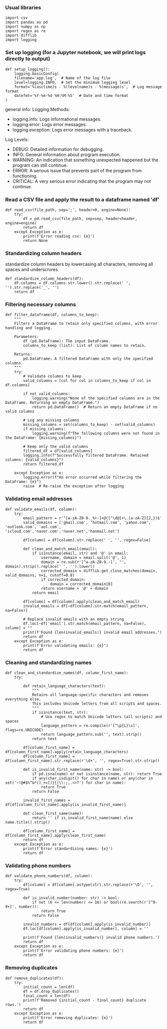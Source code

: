 ### Usual libraries
```
import csv
import pandas as pd
import numpy as np
import regex as re
import difflib
import logging
```
### Set up logging (for a Jupyter notebook, we will print logs directly to output)
```
def setup_logging():
    logging.basicConfig(
    filename='app.log',  # Name of the log file
    level=logging.INFO,  # Set the minimum logging level
    format='%(asctime)s - %(levelname)s - %(message)s',  # Log message format
    datefmt='%Y-%m-%d %H:%M:%S'  # Date and time format
)
```
general info:
Logging Methods:

- logging.info: Logs informational messages.
- logging.error: Logs error messages.
- logging.exception: Logs error messages with a traceback.

Log Levels:
- DEBUG: Detailed information for debugging.
- INFO: General information about program execution.
- WARNING: An indication that something unexpected happened but the program can still continue.
- ERROR: A serious issue that prevents part of the program from functioning.
- CRITICAL: A very serious error indicating that the program may not continue.

### Read a CSV file and apply the result to a dataframe named 'df'
```
def read_csv(file_path, sep=';', header=0, engine=None):
    try:
        df = pd.read_csv(file_path, sep=sep, header=header, engine=engine)
        return df
    except Exception as e:
        print(f'Error reading csv: {e}')
        return None
```

### Standardizing column headers
standardize column headers by lowercasing all characters, removing all spaces and underscrores
```
def standardize_column_headers(df):
    df.columns = df.columns.str.lower().str.replace(' ', '').str.replace('_', '')
    return df
```
### Filtering necessary columns
```
def filter_dataframe(df, columns_to_keep):
    """
    Filters a DataFrame to retain only specified columns, with error handling and logging.

    Parameters:
        df (pd.DataFrame): The input DataFrame.
        columns_to_keep (list): List of column names to retain.

    Returns:
        pd.DataFrame: A filtered DataFrame with only the specified columns.
    """
    try:
        # Validate columns to keep
        valid_columns = [col for col in columns_to_keep if col in df.columns]
        
        if not valid_columns:
            logging.warning("None of the specified columns are in the DataFrame. Returning an empty DataFrame.")
            return pd.DataFrame()  # Return an empty DataFrame if no valid columns

        # Log any missing columns
        missing_columns = set(columns_to_keep) - set(valid_columns)
        if missing_columns:
            logging.warning(f"The following columns were not found in the DataFrame: {missing_columns}")

        # Keep only the valid columns
        filtered_df = df[valid_columns]
        logging.info(f"Successfully filtered DataFrame. Retained columns: {valid_columns}")
        return filtered_df

    except Exception as e:
        logging.error(f"An error occurred while filtering the DataFrame: {e}")
        raise  # Re-raise the exception after logging
```

### Validating email addresses
```
def validate_emails(df, column):
    try:
        email_pattern = r'^[a-zA-Z0-9._%+-]+@([^\d@]+\.[a-zA-Z]{2,})$'
        valid_domains = ['gmail.com', 'hotmail.com', 'yahoo.com', 'outlook.com', 'aol.com', 'icloud.com','naver.com','naver.net','hanmail.net']
        
        df[column] = df[column].str.replace(' ', '', regex=False)

        def clean_and_match_email(email):
            if isinstance(email, str) and '@' in email:
                username, domain = email.split('@', 1)
                domain = re.sub(r'[^a-zA-Z0-9.-]', '', domain).strip().replace(' ', '').lower()
                corrected_domain = difflib.get_close_matches(domain, valid_domains, n=1, cutoff=0.8)
                if corrected_domain:
                    domain = corrected_domain[0]
                return username + '@' + domain
            return email
        
        df[column] = df[column].apply(clean_and_match_email)
        invalid_emails = df[~df[column].str.match(email_pattern, na=False)]

        # Replace invalid emails with an empty string
        df.loc[~df['email'].str.match(email_pattern, na=False), column] = ""
        print(f'Found {len(invalid_emails)} invalid email addresses.')
        return df
    except Exception as e:
        print(f'Error validating emails: {e}')
        return df
```
### Cleaning and standardizing names
```
def clean_and_standardize_names(df, column_first_name):
    try:

        def retain_language_characters(text):
            """
            Retains all language-specific characters and removes everything else.
            This includes Unicode letters from all scripts and spaces.
            """
            if isinstance(text, str):
                # Use regex to match Unicode letters (all scripts) and spaces
                language_pattern = re.compile(r'[^\p{L}\s]', flags=re.UNICODE)
                return language_pattern.sub('', text).strip()
            return text

        df[column_first_name] = df[column_first_name].apply(retain_language_characters)
        df[column_first_name] = df[column_first_name].str.replace(r'\d+', '', regex=True).str.strip()

        def is_invalid_first_name(name: str) -> bool:
            if pd.isna(name) or not isinstance(name, str): return True
            if any(char.isdigit() for char in name) or any(char in set('~!@#$%^&*()_+=[]}{|\\:;,.<>?') for char in name):
                return True
            return False

        invalid_first_names = df[df[column_first_name].apply(is_invalid_first_name)]
        
        def clean_first_name(name):
            return '' if is_invalid_first_name(name) else name.title().strip()

        df[column_first_name] = df[column_first_name].apply(clean_first_name)
        return df
    except Exception as e:
        print(f'Error standardizing names: {e}')
        return df
```

### Validating phone numbers
```
def validate_phone_numbers(df, column):
    try:
        df[column] = df[column].astype(str).str.replace(r'\D', '', regex=True)
        
        def is_invalid_number(number: str) -> bool:
            if not (6 <= len(number) <= 16) or bool(re.search(r'[^0-9+]', number)):
                return True
            return False

        invalid_numbers = df[df[column].apply(is_invalid_number)]
        df.loc[df[column].apply(is_invalid_number), column] = ''

        print(f'Found {len(invalid_numbers)} invalid phone numbers.')
        return df
    except Exception as e:
        print(f'Error validating phone numbers: {e}')
        return df
```

### Removing duplicates
```
def remove_duplicates(df):
    try:
        initial_count = len(df)
        df = df.drop_duplicates()
        final_count = len(df)
        print(f'Removed {initial_count - final_count} duplicate rows.')
        return df
    except Exception as e:
        print(f'Error removing duplicates: {e}')
        return df
```
